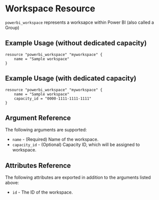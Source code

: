 # Workspace Resource
`powerbi_workspace` represents a worksapce within Power BI (also called a Group)

## Example Usage (without dedicated capacity)
```hcl
resource "powerbi_workspace" "myworkspace" {
	name = "Sample workspace"
}
```

## Example Usage (with dedicated capacity)
```hcl
resource "powerbi_workspace" "myworkspace" {
	name = "Sample workspace"
	capacity_id = "0000-1111-1111-1111"
}
```

## Argument Reference
The following arguments are supported:
<!-- docgen:NonComputedParameters -->
* `name` - (Required) Name of the workspace.
* `capacity_id` - (Optional) Capacity ID, which will be assigned to workspace.
<!-- /docgen -->

## Attributes Reference
The following attributes are exported in addition to the arguments listed above:
* `id` - The ID of the workspace.
<!-- docgen:ComputedParameters -->

<!-- /docgen -->